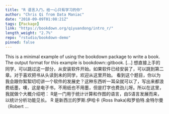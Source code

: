 ```yaml
---
title: "R 语言入门，给一心只有学习的你"
author: "Chris Qi from Data Maniac"
date: "2018-09-09T01:08:21Z"
tags: [Package]
link: "https://bookdown.org/qiyuandong/intro_r/"
length_weight: "2.7%"
repo: "rstudio/bookdown-demo"
pinned: false
---
```


This is a minimal example of using the bookdown package to write a book. The output format for this example is bookdown::gitbook. [...] 想直接上手的同学，可以跳过这一部分，从安装软件开始。如果软件已经安装了，可以跳到第二章。对于喜欢把书从头读到未的同学，欢迎从这里开始。 看到这个题目，你以为我会跟你絮絮叨叨讲一个软件的发展史？这种东西听一耳朵就可以了，写出来都浪费纸墨，噢，这是电子书，不用纸也不用墨，但是打字也费劲儿呀。所以在这里，我就做个大概介绍吧： R是一门用于统计计算和作图的语言，由S语言发展而来，以统计分析功能见长。 R 是新西兰的罗斯.伊哈卡 (Ross Ihaka)和罗伯特.金特尔曼（Robert ...

